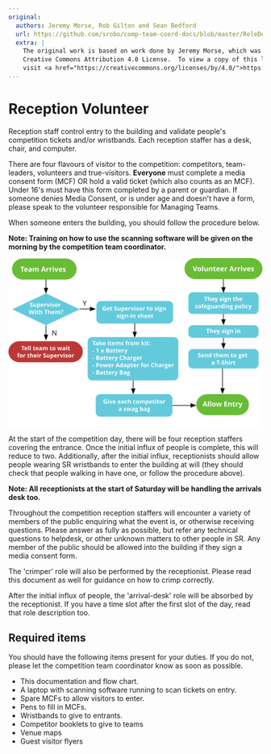 ```yaml
---
original:
  authors: Jeremy Morse, Rob Gilton and Sean Bedford
  url: https://github.com/srobo/comp-team-coord-docs/blob/master/RoleDescriptions/reception.md
  extra: |
    The original work is based on work done by Jeremy Morse, which was under the
    Creative Commons Attribution 4.0 License.  To view a copy of this license,
    visit <a href="https://creativecommons.org/licenses/by/4.0/">https://creativecommons.org/licenses/by/4.0/</a>.
---
```

# Reception Volunteer

Reception staff control entry to the building and validate people's competition
tickets and/or wristbands. Each reception staffer has a desk, chair, and
computer.

There are four flavours of visitor to the competition: competitors,
team-leaders, volunteers and true-visitors. **Everyone** must complete a media consent form (MCF) OR hold a valid ticket (which also counts as an MCF). Under 16's must have this form completed by a parent or guardian. If someone denies Media Consent, or is under age and doesn't have a form, please speak to the volunteer responsible for Managing Teams.

When someone enters the building, you should follow the procedure below.

**Note: Training on how to use the scanning software will be given on the morning by the competition team coordinator.**

![Reception Desk Flow](../diagrams/reception-desk-flow.svg)

At the start of the competition day, there will be four reception staffers
covering the entrance. Once the initial influx of people is complete, this
will reduce to two. Additionally, after the initial influx, receptionists
should allow people wearing SR wristbands to enter the building at will (they
should check that people walking in have one, or follow the procedure above).

**Note: All receptionists at the start of Saturday will be handling the arrivals desk too.**

Throughout the competition reception staffers will encounter a variety of
members of the public enquiring what the event is, or otherwise receiving
questions. Please answer as fully as possible, but refer any technical questions
to helpdesk, or other unknown matters to other people in SR. Any member
of the public should be allowed into the building if they sign a media consent
form.

The 'crimper' role will also be performed by the receptionist. Please read this document as well for guidance on how to crimp correctly.

After the initial influx of people, the 'arrival-desk' role
will be absorbed by the receptionist. If you have a time slot after the first
slot of the day, read that role description too.

## Required items

You should have the following items present for your duties. If you do not, please let the competition team coordinator know as soon as possible.

* This documentation and flow chart.
* A laptop with scanning software running to scan tickets on entry.
* Spare MCFs to allow visitors to enter.
* Pens to fill in MCFs.
* Wristbands to give to entrants.
* Competitor booklets to give to teams
* Venue maps
* Guest visitor flyers
